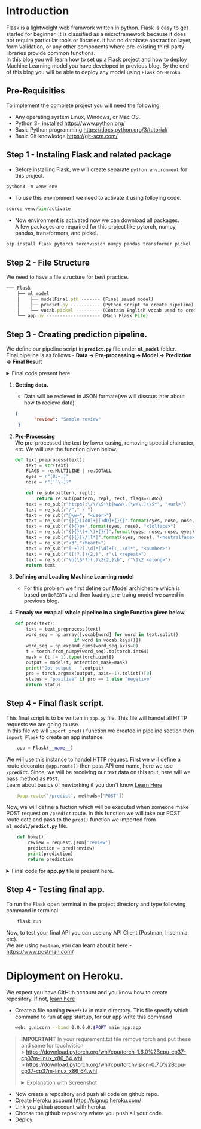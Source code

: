# Introduction
Flask is a lightweight web framwork written in python. Flask is easy to get started for beginner. It is classified as a microframework because it does not require particular tools or libraries. It has no database abstraction layer, form validation, or any other components where pre-existing third-party libraries provide common functions.  
In this blog you will learn how to set up a Flask project and how to deploy Machine Learning model you have developed in previous blog. By the end of this blog you will be able to deploy any model using `Flask` on `Heroku`.

## Pre-Requisities
To implement the complete project you will need the following:
* Any operating system Linux, Windows, or Mac OS.
* Python 3+ installed https://www.python.org/
* Basic Python programming https://docs.python.org/3/tutorial/
* Basic Git knowledge https://git-scm.com/


## Step 1 - Instaling Flask and related package  
* Before installing Flask, we will create separate `python environment` for this project.
```python
python3 -m venv env
```
* To use this environment we need to activate it using folloying code.
```python
source venv/bin/activate
```
* Now environment is activated now we can download all packages.  
A few packages are requrired for this project like pytorch, numpy, pandas, transformers, and pickel.
```python
pip install flask pytorch torchvision numpy pandas transformer pickel
```

## Step 2 - File Structure  
We need to have a file structure for best practice.
```js
─── Flask
    ├── ml_model
    │    ├── modelFinal.pth ------- (Final saved model)
    │    ├── predict.py ----------- (Python script to create pipeline)
    │    └── vocab.pickel --------- (Contain English vocab used to create word sequence)
    └── app.py -------------------- (Main Flask File)
```

## Step 3 - Creating prediction pipeline.
We define our pipeline script in **`predict.py`** file under **`ml_model`** folder.  
Final pipeline is as follows - 
    **Data -> Pre-processing -> Model -> Prediction -> Final Result**  



<details> 
    <summary>Final code present here.</summary>
    <h3 style="display:inline-block"><summary>All Code to be written in <u><i>ml_model/predict.py</i></u> fie. </summary></h3>
    
```python
    import re
    import numpy as np
    import pandas as pd
    import torch
    import torch.nn as nn
    from torch.nn.utils.rnn import pack_padded_sequence, pad_packed_sequence
    import torch.nn.functional as F
    from transformers import RobertaTokenizer, RobertaModel, AdamW, get_linear_schedule_with_warmup


    import os
    cwd = os.getcwd()

    import pickle
    b =  pickle.load(open(cwd + '\\ml_model\\vocab.pickle','rb'))

    vocab = b['vocab']

    def text_preprocess(text):
        text = str(text)
        FLAGS = re.MULTILINE | re.DOTALL
        eyes = r"[8:=;]"
        nose = r"['`\-]?"

        def re_sub(pattern, repl):
            return re.sub(pattern, repl, text, flags=FLAGS)
        text = re_sub(r"https?:\/\/\S+\b|www\.(\w+\.)+\S*", "<url>")
        text = re_sub(r"/"," / ")
        text = re_sub(r"@\w+", "<user>")
        text = re_sub(r"{}{}[)dD]+|[)dD]+{}{}".format(eyes, nose, nose, eyes), "<smile>")
        text = re_sub(r"{}{}p+".format(eyes, nose), "<lolface>")
        text = re_sub(r"{}{}\(+|\)+{}{}".format(eyes, nose, nose, eyes), "<sadface>")
        text = re_sub(r"{}{}[\/|l*]".format(eyes, nose), "<neutralface>")
        text = re_sub(r"<3","<heart>")
        text = re_sub(r"[-+]?[.\d]*[\d]+[:,.\d]*", "<number>")
        text = re_sub(r"([!?.]){2,}", r"\1 <repeat>")
        text = re_sub(r"\b(\S*?)(.)\2{2,}\b", r"\1\2 <elong>")
        return text

    class ROBERTA(torch.nn.Module):
        def __init__(self, dropout_rate=0.3):
            super(ROBERTA, self).__init__()
            self.roberta = RobertaModel.from_pretrained('roberta-base')
            self.d1 = torch.nn.Dropout(dropout_rate)
            self.l1 = torch.nn.Linear(768, 64)
            self.bn1 = torch.nn.LayerNorm(64)
            self.d2 = torch.nn.Dropout(dropout_rate)
            self.l2 = torch.nn.Linear(64, 2)

        def forward(self, input_ids, attention_mask):
            _, x = self.roberta(input_ids=input_ids, attention_mask=attention_mask)
            x = self.d1(x)
            x = self.l1(x)
            x = self.bn1(x)
            x = torch.nn.Tanh()(x)
            x = self.d2(x)
            x = self.l2(x)
            return x


    model = ROBERTA()

    state_dict = torch.load(cwd + '\\ml_model\\final_model.pth', map_location=torch.device('cpu'))
    model.load_state_dict(state_dict, strict=False)


    def pred(text):
        print("Text Received =>", text)
        text = text_preprocess(text)
        word_seq = np.array([vocab[word] for word in text.split() 
                          if word in vocab.keys()])
        word_seq = np.expand_dims(word_seq,axis=0)
        t = torch.from_numpy(word_seq).to(torch.int64)
        mask = (t != 1).type(torch.uint8)

        output = model(t, attention_mask=mask)
        print("Got output - ",output)
        pro = torch.argmax(output, axis=-1).tolist()[0]
        status = "positive" if pro == 1 else "negative"
        return status  
```
    
</details>


1. **Getting data.**
    * Data will be recieved in JSON formate(we will disscus later about how to recieve data).
    ```json 
    {
           "review": "Sample review"
     }
    ```
2. **Pre-Processing**  
    We pre-processed the text by lower casing, removing spectial character, etc. We will use the function given below.
    ```python
    def text_preprocess(text):
        text = str(text)
        FLAGS = re.MULTILINE | re.DOTALL
        eyes = r"[8:=;]"
        nose = r"['`\-]?"

        def re_sub(pattern, repl):
            return re.sub(pattern, repl, text, flags=FLAGS)
        text = re_sub(r"https?:\/\/\S+\b|www\.(\w+\.)+\S*", "<url>")
        text = re_sub(r"/"," / ")
        text = re_sub(r"@\w+", "<user>")
        text = re_sub(r"{}{}[)dD]+|[)dD]+{}{}".format(eyes, nose, nose, eyes), "<smile>")
        text = re_sub(r"{}{}p+".format(eyes, nose), "<lolface>")
        text = re_sub(r"{}{}\(+|\)+{}{}".format(eyes, nose, nose, eyes), "<sadface>")
        text = re_sub(r"{}{}[\/|l*]".format(eyes, nose), "<neutralface>")
        text = re_sub(r"<3","<heart>")
        text = re_sub(r"[-+]?[.\d]*[\d]+[:,.\d]*", "<number>")
        text = re_sub(r"([!?.]){2,}", r"\1 <repeat>")
        text = re_sub(r"\b(\S*?)(.)\2{2,}\b", r"\1\2 <elong>")
        return text
    ```
3. **Defining and Loading Machine Learning model**
    * For this problem we first define our Model archichetire which is based on `BoREBTa` and then loading pre-traing model we saved in previous blog.
    
4. **Finnaly we wrap all whole pipeline in a single Function given below.**  
    
    ```python
    def pred(text):
        text = text_preprocess(text)
        word_seq = np.array([vocab[word] for word in text.split() 
                          if word in vocab.keys()])
        word_seq = np.expand_dims(word_seq,axis=0)
        t = torch.from_numpy(word_seq).to(torch.int64)
        mask = (t != 1).type(torch.uint8)
        output = model(t, attention_mask=mask)
        print("Got output - ",output)
        pro = torch.argmax(output, axis=-1).tolist()[0]
        status = "positive" if pro == 1 else "negative"
        return status
    ```
    
## Step 4 - Final flask script.
This final script is to be written in `app.py` file. This file will handel all HTTP requests we are going to use.    
In this file we will `import pred()` function we created in pipeline section then `import Flask` to create an app instance.
```python
    app = Flask(__name__)
```
We will use this instance to handel HTTP request. First we will define a route decorator `@app.route()` then pass API end name, here we use **`/predict`**.
Since, we will be receiving our text data on this rout, here will we pass method as `POST`.  
Learn about basics of newtorking if you don't know [Learn Here](https://www.toolsqa.com/rest-assured/rest-routes/)
```python
    @app.route('/predict', methods=['POST'])
```
Now, we will define a fuction which will be executed when someone make POST request on `/predict` route. In this function we will take our POST route data and pass to the `pred()` function we imported from **`ml_model/predict.py`** file.
```python
    def home():
        review = request.json['review']
        prediction = pred(review)
        print(prediction)
        return prediction
```
<details> 
    <summary>Final code for <b>app.py</b> file is present here.</summary>
    <h3 style="display:inline-block"><summary>All this code to be written in <u><i>app.py</i></u> fie. </summary></h3>
    
```python
    from ml_model.predict import pred

    import os
    from flask import Flask, render_template, request, make_response, jsonify, send_file

    app = Flask(__name__)

    # Set up the main route
    @app.route('/predict', methods=['POST'])
    def home():
        print("Action Initiated")
        review = request.json['review']
        prediction = pred(review)
        print(prediction)
        return prediction

    if __name__ == '__main__':
        app.run()

```
    
</details>

## Step 4 - Testing final app.
To run the Flask open terminal in the project directory and type following command in terminal.
```bash
    flask run
```
Now, to test your final API you can use any API Client (Postman, Insomnia, etc).  
We are using `Postman`, you can learn about it here - https://www.postman.com/

# Diployment on Heroku.
We expect you have GitHub account and you know how to create repository. If not, [learn here](https://guides.github.com/activities/hello-world/)
* Create a file naming **`Procfile`** in main directory. 
    This file specify which command to run at app startup, for our app write this command
    ```bash
    web: gunicorn --bind 0.0.0.0:$PORT main_app:app
    ```
> **IMPOERTANT** In your requrement.txt file remove torch and put these and same for touchvision   
    > https://download.pytorch.org/whl/cpu/torch-1.6.0%2Bcpu-cp37-cp37m-linux_x86_64.whl  
    > https://download.pytorch.org/whl/cpu/torchvision-0.7.0%2Bcpu-cp37-cp37m-linux_x86_64.whl
    <details> 
    <summary>Explanation with Screenshot</summary>
    `requirements.txt` file is used by the heroku server to download all packages. If we specify `torch == 1.6.0`, then it will download whole pytorch library. 
    Since we are using free version of heroku, we have only `CPU` support not `GPU`. Pytorch library comes with all files required for GPU support, so we need to download only 
    `CPU` specific files. As Heroku only provide `500 Mb` storage in free version and complete Pytorch library is more than 600 Mb, that why we need only CPU version which far     less space.
    </details>
* Now create a repository and push all code on github repo.
* Create Heroku account https://signup.heroku.com/
* Link you github account with heroku.
* Choose the github repository where you push all your code.
* Deploy. 
    
    

